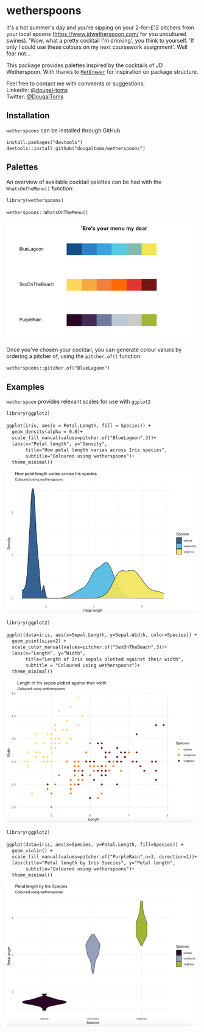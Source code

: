 # wetherspoons 

It's a hot summer's day and you're sipping on your 2-for-£12 pitchers from your local spoons (<https://www.jdwetherspoon.com/> for you uncultured swines). 'Wow, what a pretty cocktail I'm drinking', you think to yourself. 'If only I could use these colours on my next coursework assignment'. Well fear not...

This package provides palettes inspired by the cocktails of JD Wetherspoon. With thanks to [`MetBrewer`](https://github.com/BlakeRMills/MetBrewer/) for inspiration on package structure.

Feel free to contact me with comments or suggestions: <br />
LinkedIn: [@dougal-toms](https://www.linkedin.com/in/dougal-toms/)<br />
Twitter: [@DougalToms](https://www.twitter.com/DougalToms)

## Installation

`wetherspoons` can be installed through GitHub 
```{r, eval=F,message=F}
install.packages("devtools")
devtools::install_github("dougaltoms/wetherspoons")
```

## Palettes
An overview of available cocktail palettes can be had with the `WhatsOnTheMenu()`
function:

```{r}
library(wetherspoons)

wetherspoons::WhatsOnTheMenu()
```
![](https://github.com/dougaltoms/wetherspoons/blob/master/figures/README_WhatsOnTheMenu.png)

Once you've chosen your cocktail, you can generate colour values by ordering a pitcher of, using the `pitcher.of()` function:

```{r}
wetherspoons::pitcher.of("BlueLagoon")
```

## Examples
`wetherspoon` provides relevant scales for use with `ggplot2`

```{r, message=FALSE}
library(ggplot2)

ggplot(iris, aes(x = Petal.Length, fill = Species)) +
  geom_density(alpha = 0.8)+
  scale_fill_manual(values=pitcher.of("BlueLagoon",3))+
  labs(x="Petal length", y="Density",
       title="How petal length varies across Iris species",
       subtitle="Coloured using wetherspoons")+
  theme_minimal()
```
![](https://github.com/dougaltoms/wetherspoons/blob/master/figures/README_ggplot1.png)

```{r, message=FALSE}
library(ggplot2)

ggplot(data=iris, aes(x=Sepal.Length, y=Sepal.Width, color=Species)) +
  geom_point(size=2) +
  scale_color_manual(values=pitcher.of("SexOnTheBeach",3))+
  labs(x="Length", y="Width",
       title="Length of Iris sepals plotted against their width",
       subtitle = "Coloured using wetherspoons")+
  theme_minimal()
```

![](https://github.com/dougaltoms/wetherspoons/blob/master/figures/README_ggplot2.png)

```{r, message=FALSE}
library(ggplot2)

ggplot(data=iris, aes(x=Species, y=Petal.Length, fill=Species)) +
  geom_violin() +
  scale_fill_manual(values=pitcher.of("PurpleRain",n=3, direction=1))+
  labs(title="Petal length by Iris Species", y="Petal length",
       subtitle="Coloured using wetherspoons")+
  theme_minimal()
```

![](https://github.com/dougaltoms/wetherspoons/blob/master/figures/README_ggplot3.png)

